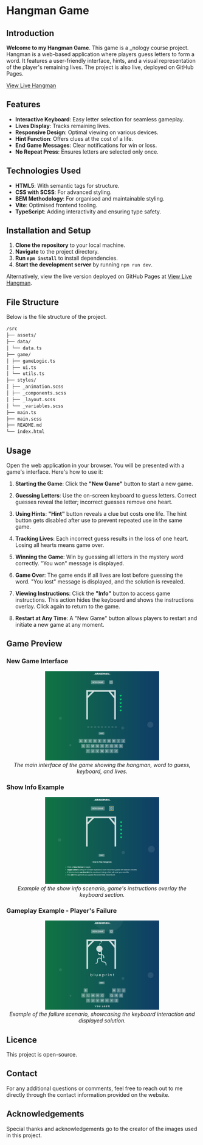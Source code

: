 # **Hangman Game**

## **Introduction**

**Welcome to my Hangman Game**. This game is a \_nology course project. Hangman is a web-based application where players guess letters to form a word. It features a user-friendly interface, hints, and a visual representation of the player's remaining lives. The project is also live, deployed on GitHub Pages.

[View Live Hangman](https://jm-go.github.io/game-project/)

## **Features**

- **Interactive Keyboard**: Easy letter selection for seamless gameplay.
- **Lives Display**: Tracks remaining lives.
- **Responsive Design**: Optimal viewing on various devices.
- **Hint Function**: Offers clues at the cost of a life.
- **End Game Messages**: Clear notifications for win or loss.
- **No Repeat Press**: Ensures letters are selected only once.

## **Technologies Used**

- **HTML5**: With semantic tags for structure.
- **CSS with SCSS**: For advanced styling.
- **BEM Methodology**: For organised and maintainable styling.
- **Vite**: Optimised frontend tooling.
- **TypeScript**: Adding interactivity and ensuring type safety.

## **Installation and Setup**

1. **Clone the repository** to your local machine.
2. **Navigate** to the project directory.
3. **Run `npm install`** to install dependencies.
4. **Start the development server** by running `npm run dev`.

Alternatively, view the live version deployed on GitHub Pages at [View Live Hangman](https://jm-go.github.io/game-project/).

## **File Structure**

Below is the file structure of the project.

```bash
/src
├── assets/
├── data/
│ └── data.ts
├── game/
│ ├── gameLogic.ts
│ ├── ui.ts
│ └── utils.ts
├── styles/
│ ├── _animation.scss
│ ├── _components.scss
│ ├── _layout.scss
│ └── _variables.scss
├── main.ts
├── main.scss
├── README.md
└── index.html
```

## **Usage**

Open the web application in your browser. You will be presented with a game's interface. Here's how to use it:

1. **Starting the Game**: Click the **"New Game"** button to start a new game.

2. **Guessing Letters**: Use the on-screen keyboard to guess letters. Correct guesses reveal the letter; incorrect guesses remove one heart.

3. **Using Hints**: **"Hint"** button reveals a clue but costs one life. The hint button gets disabled after use to prevent repeated use in the same game.

4. **Tracking Lives**: Each incorrect guess results in the loss of one heart. Losing all hearts means game over.

5. **Winning the Game**: Win by guessing all letters in the mystery word correctly. "You won" message is displayed.

6. **Game Over**: The game ends if all lives are lost before guessing the word. "You lost" message is displayed, and the solution is revealed.

7. **Viewing Instructions**: Click the **"Info"** button to access game instructions. This action hides the keyboard and shows the instructions overlay. Click again to return to the game.

8. **Restart at Any Time**: A "New Game" button allows players to restart and initiate a new game at any moment.

## **Game Preview**

### New Game Interface

<p align="center">
  <img src="src/assets/newgame.png" alt="New Game Interface" width="300"><br>
  <em>The main interface of the game showing the hangman, word to guess, keyboard, and lives.</em>
</p>

### Show Info Example

<p align="center">
  <img src="src/assets/gameinfo.png" alt="Show Info Example" width="300"><br>
  <em>Example of the show info scenario, game's instructions overlay the keyboard section.</em>
</p>

### Gameplay Example - Player's Failure

<p align="center">
  <img src="src/assets/youlost.png" alt="Gameplay Example" width="300"><br>
  <em>Example of the failure scenario, showcasing the keyboard interaction and displayed solution.</em>
</p>

## **Licence**

This project is open-source.

## **Contact**

For any additional questions or comments, feel free to reach out to me directly through the contact information provided on the website.

## **Acknowledgements**

Special thanks and acknowledgements go to the creator of the images used in this project.
